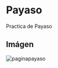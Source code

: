 # Payaso
Practica de Payaso
## Imágen
![paginapayaso](https://user-images.githubusercontent.com/49293335/135377581-256c1b9b-51bf-4d00-a397-9ea4ff4bf00b.jpg)
